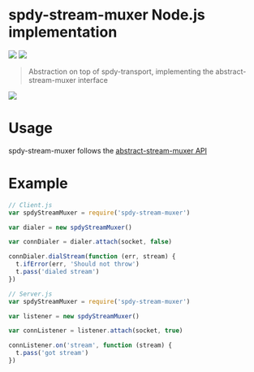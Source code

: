 spdy-stream-muxer Node.js implementation
========================================

[![](https://img.shields.io/badge/made%20by-Protocol%20Labs-blue.svg?style=flat-square)](http://ipn.io) [![](https://img.shields.io/badge/freenode-%23ipfs-blue.svg?style=flat-square)](http://webchat.freenode.net/?channels=%23ipfs)

> Abstraction on top of spdy-transport, implementing the abstract-stream-muxer interface

[![](https://github.com/diasdavid/abstract-stream-muxer/blob/master/img/badge.png)](https://github.com/diasdavid/abstract-stream-muxer)

# Usage

spdy-stream-muxer follows the [abstract-stream-muxer API](https://github.com/diasdavid/abstract-stream-muxer#api)

# Example

```JavaScript
// Client.js
var spdyStreamMuxer = require('spdy-stream-muxer')

var dialer = new spdyStreamMuxer()

var connDialer = dialer.attach(socket, false)

connDialer.dialStream(function (err, stream) {
  t.ifError(err, 'Should not throw')
  t.pass('dialed stream')
})
```

```JavaScript
// Server.js
var spdyStreamMuxer = require('spdy-stream-muxer')

var listener = new spdyStreamMuxer()

var connListener = listener.attach(socket, true)

connListener.on('stream', function (stream) {
  t.pass('got stream')
})
```
